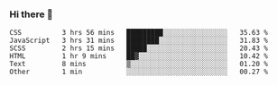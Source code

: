 ### Hi there 👋

<!--START_SECTION:waka-->

```text
CSS          3 hrs 56 mins   █████████░░░░░░░░░░░░░░░░   35.63 %
JavaScript   3 hrs 31 mins   ████████░░░░░░░░░░░░░░░░░   31.83 %
SCSS         2 hrs 15 mins   █████░░░░░░░░░░░░░░░░░░░░   20.43 %
HTML         1 hr 9 mins     ██▓░░░░░░░░░░░░░░░░░░░░░░   10.42 %
Text         8 mins          ▒░░░░░░░░░░░░░░░░░░░░░░░░   01.20 %
Other        1 min           ░░░░░░░░░░░░░░░░░░░░░░░░░   00.27 %
```

<!--END_SECTION:waka-->

